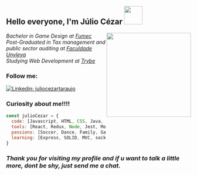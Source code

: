 <h2> Hello everyone, I'm Júlio Cézar <img src="https://media.giphy.com/media/5zdrQPq26U5CsaygHN/giphy.gif" width="50"></h2><img align='right' src="https://media.giphy.com/media/ieyl9zmCjO4b4t6qoY/giphy.gif" width="230">
<p><em>Bachelor in Game Design at <a href="http://www.fumec.br/">Fumec</a></br>
Post-Graduated in Tax management and public sector auditing at <a href="https://unyleya.edu.br/">Faculdade Unyleya</a></br>
Studying Web Development at <a href="https://www.betrybe.com/">Trybe</a></br>
</em></p>

<h3> Follow me: </h3>

[![Linkedin: juliocezartaraujo](https://img.shields.io/badge/-juliocezartaraujo-blue?style=flat-square&logo=Linkedin&logoColor=white&link=https://www.linkedin.com/in/juliocezartaraujo/)](https://www.linkedin.com/in/juliocezartaraujo/)


<h3>Curiosity about me!!!! </h3>

```javascript
const julioCezar = {
  code: [Javascript, HTML, CSS, Java, C#],
  tools: [React, Redux, Node, Jest, Mongodb, MySql, Context, Hooks],
  passions: [Soccer, Dance, Family, Games, Coding],
  learning: [Express, SOLID, MVC, socket.io]
}
```

### <em>Thank you for visiting my profile and if u want to talk a little more, dont be shy, just send me a chat.</em>
